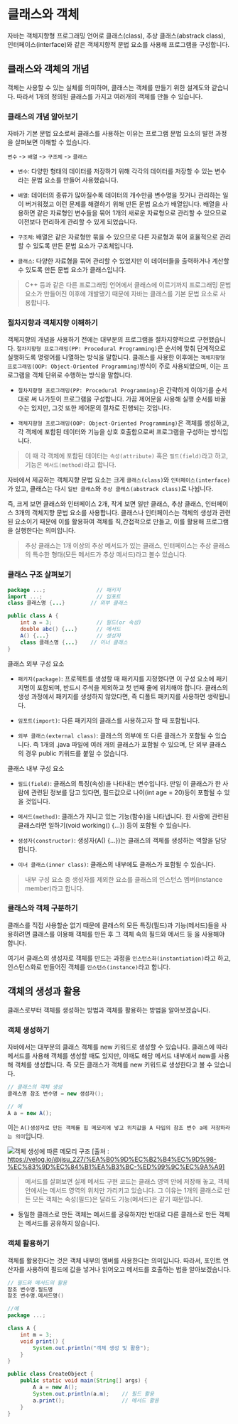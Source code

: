 # 클래스와 객체
자바는 객체지향형 프로그래밍 언어로 클래스(class), 추상 클래스(abstrack class), 인터페이스(interface)와 같은 객체지향적 문법 요소를 사용해 프로그램을 구성합니다.

## 클래스와 객체의 개념
객체는 사용할 수 있는 실체를 의미하며, 클래스는 객체를 만들기 위한 설계도와 같습니다.
따라서 1개의 정의된 클래스를 가지고 여러개의 객체를 만들 수 있습니다.

### 클래스의 개념 알아보기
자바가 기본 문법 요소로써 클래스를 사용하는 이유는 프로그램 문법 요소의 발전 과정을 살펴보면 이해할 수 있습니다.

`변수` -> `배열` -> `구조체` -> `클래스`

- `변수`: 다양한 형태의 데이터를 저장하기 위해 각각의 데이터를 저장할 수 있는 변수라는 문법 요소를 만들어 사용했습니다.

- `배열`: 데이터의 종류가 많아질수록 데이터의 개수만큼 변수명을 짓거나 관리하는 일이 버거워졌고 이런 문제를 해결하기 위해 만든 문법 요소가 배열입니다.
배열을 사용하면 같은 자료형인 변수들을 묶어 1개의 새로운 자료형으로 관리할 수 있으므로 이전보다 편리하게 관리할 수 있게 되었습니다.

- `구조체`: 배열은 같은 자료형만 묶을 수 있으므로 다른 자료형과 묶어 효율적으로 관리할 수 있도록 만든 문법 요소가 구조체입니다.

- `클래스`: 다양한 자료형을 묶어 관리할 수 있었지만 이 데이터들을 출력하거나 계산할 수 있도록 만든 문법 요소가 클래스입니다.

> C++ 등과 같은 다른 프로그래밍 언어에서 클래스에 이르기까지 프로그래밍 문법 요소가 만들어진 이후에 개발됐기 때문에 자바는 클래스를 기본 문법 요소로 사용합니다.

### 절차지향과 객체지향 이해하기
객체지향의 개념을 사용하기 전에는 대부분의 프로그램을 절차지향적으로 구현했습니다.
`절차지향형 프로그래밍(PP: Procedural Programming)`은 순서에 맞춰 단계적으로 실행하도록 명령어를 나열하는 방식을 말합니다.
클래스를 사용한 이후에는 `객체지향형 프로그래밍(OOP: Object-Oriented Programming)`방식이 주로 사용되었으며, 이는 프로그램을 객체 단위로 수행하는 방식을 말합니다.

- `절차지향형 프로그래밍(PP: Procedural Programming)`은 간략하게 이야기를 순서대로 써 나가듯이 프로그램을 구성합니다. 가끔 제어문을 사용해 실행 순서를 바꿀 수는 있지만, 그것 또한 제어문의 절차로 진행되는 것입니다.

- `객체지향형 프로그래밍(OOP: Object-Oriented Programming)`은 객체를 생성하고, 각 객체에 포함된 데이터와 기능을 상호 호출함으로써 프로그램을 구성하는 방식입니다.

> 이 때 각 객체에 포함된 데이터는 `속성(attribute)` 혹은 `필드(field)`라고 하고, 기능은 `메서드(method)`라고 합니다.

자바에서 제공하는 객체지향 문법 요소는 크게 `클래스(class)`와 `인터페이스(interface)`가 있고, 클래스는 다시 `일반 클래스`와 `추상 클래스(abstrack class)`로 나뉩니다.

즉, 크게 보면 클래스와 인터페이스 2개, 작게 보면 일반 클래스, 추상 클래스, 인터페이스 3개의 객체지향 문법 요소를 사용합니다.
클래스나 인터페이스는 객체의 생성과 관련된 요소이기 때문에 이를 활용하여 객체를 직,간접적으로 만들고, 이를 활용해 프로그램을 실행한다는 의미입니다.

> 추상 클래스는 1개 이상의 추상 메서드가 있는 클래스, 인터페이스는 추상 클래스의 특수한 형태(모든 메서드가 추상 메서드)라고 볼수 있습니다.

### 클래스 구조 살펴보기

```Java
package ...;                // 패키지
import ...;                 // 임포트
class 클래스명 {...}        // 외부 클래스

public class A {
    int a = 3;              // 필드(or 속성)
    double abc() {...}      // 메서드
    A() {...}               // 생성자
    class 클래스명 {...}    // 이너 클래스
}
```

클래스 외부 구성 요소
- `패키지(package)`: 프로젝트를 생성할 때 패키지를 지정했다면 이  구성 요소에 패키지명이 포함되며, 반드시 주석을 제외하고 첫 번째 줄에 위치해야 합니다.  클래스의 생성 과정에서 패키지를 생성하지 않았다면, 즉 디폴트 패키지를 사용하면 생략됩니다.

- `임포트(import)`: 다른 패키지의 클래스를 사용하고자 할 때 포함됩니다.

- `외부 클래스(external class)`: 클래스의 외부에 또 다른 클래스가 포함될 수 있습니다.  즉 1개의 .java 파일에 여러 개의 클래스가 포함될 수 있으며, 단 외부 클래스의 경우 public 키워드를 붙일 수 없습니다.


클래스 내부 구성 요소
- `필드(field)`: 클래스의 특징(속성)을 나타내는 변수입니다.  만일 이 클래스가 한 사람에 관련된 정보를 담고 있다면, 필드값으로 나이(int age = 20)등이 포함될 수 있을 것입니다.

- `메서드(method)`: 클래스가 지니고 있는 기능(함수)을 나타냅니다.  한 사람에 관련된 클래스라면 일하기(void working() {...}) 등이 포함될 수 있습니다.

- `생성자(constructor)`: 생성자(A() {...})는 클래스의 객체를 생성하는 역할을 담당합니다.

- `이너 클래스(inner class)`: 클래스의 내부에도 클래스가 포함될 수 있습니다.

> 내부 구성 요소 중 생성자를 제외한 요소를 클래스의 인스턴스 멤버(instance member)라고 합니다.

### 클래스와 객체 구분하기
클래스를 직접 사용할순 없기 때문에 클래스의 모든 특징(필드)과 기능(메서드)들을 사용하려면 클래스를 이용해 객체를 만든 후 그 객체 속의 필드와 메서드 등 을 사용해야 합니다.

여기서 클래스의 생성자로 객체를 만드는 과정을 `인스턴스화(instantiation)`라고 하고, 인스턴스화로 만들어진 객체를 `인스턴스(instance)`라고 합니다.

## 객체의 생성과 활용
클래스로부터 객체를 생성하는 방법과 객체를 활용하는 방법을 알아보겠습니다.

### 객체 생성하기
자바에서는 대부분의 클래스 객체를 new 키워드로 생성할 수 있습니다.
클래스에 따라 메서드를 사용해 객체를 생성할 때도 있지만, 이때도 해당 메서드 내부에서 new를 사용해 객체를 생성합니다.
즉 모든 클래스가 객체를 new 키워드로 생성한다고 볼 수 있습니다.

```Java
// 클래스의 객체 생성
클래스명 참조 변수명 = new 생성자();

// 예
A a = new A();
```

이는 `A()생성자로 만든 객체를 힙 메모리에 넣고 위치값을 A 타입의 참조 변수 a에 저장하라는 의미`입니다.

![객체 생성에 따른 메모리 구조](https://velog.velcdn.com/images/jisu_227/post/348c5dec-3f37-4ddc-adf7-2d07bfb8da77/image.png)
[출처 : https://velog.io/@jisu_227/%EA%B0%9D%EC%B2%B4%EC%9D%98-%EC%83%9D%EC%84%B1%EA%B3%BC-%ED%99%9C%EC%9A%A9]

> 메서드를 살펴보면 실제 메서드 구현 코드는 클래스 영역 안에 저장해 놓고, 객체 안에서는 메서드 영역의 위치만 가리키고 있습니다.
그 이유는 1개의 클래스로 만든 모든 객체는 속성(필드)은 달라도 기능(메서드)은 같기 때문입니다.

- 동일한 클래스로 만든 객체는 메서드를 공유하지만 반대로 다른 클래스로 만든 객체는 메서드를 공유하지 않습니다.

### 객체 활용하기
객체를 활용한다는 것은 객체 내부의 멤버를 사용한다는 의미입니다.  따라서, 포인트 연산자를 사용하여 필드에 값을 넣거나 읽어오고 메서드를 호출하는 법을 알아보겠습니다.

```Java
// 필드와 메서드의 활용
참조 변수명.필드명
참조 변수명.메서드명()

//예
package ...;

class A {
    int m = 3;
    void print() {
        System.out.println("객체 생성 및 활용");
    }
}

public class CreateObject {
    public static void main(String[] args) {
        A a = new A();
        System.out.println(a.m);    // 필드 활용
        a.print();                  // 메서드 활용
    }
}

```
